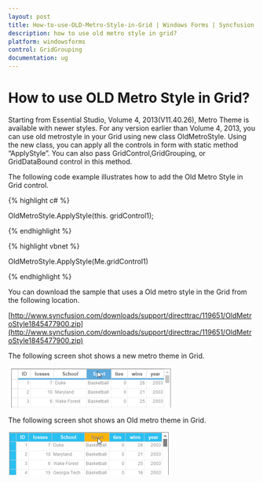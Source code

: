 ```yaml
---
layout: post
title: How-to-use-OLD-Metro-Style-in-Grid | Windows Forms | Syncfusion
description: how to use old metro style in grid?
platform: windowsforms
control: GridGrouping
documentation: ug
---
```


# How to use OLD Metro Style in Grid?

Starting from Essential Studio, Volume 4, 2013(V11.40.26), Metro Theme is available with newer styles.  For any version earlier than Volume 4, 2013, you can use old metrostyle in your Grid using new class OldMetroStyle. Using the new class, you can apply all the controls in form with static method “ApplyStyle”. You can also pass GridControl,GridGrouping, or GridDataBound control in this method.

The following code example illustrates how to add the Old Metro Style in Grid control.

{% highlight c# %}

 OldMetroStyle.ApplyStyle(this. gridControl1);

{% endhighlight %}

{% highlight vbnet %}

 OldMetroStyle.ApplyStyle(Me.gridControl1)
 
 {% endhighlight %}

 You can download the sample that uses a Old metro style in the Grid from the following location.

[http://www.syncfusion.com/downloads/support/directtrac/119651/OldMetroStyle1845477900.zip](http://www.syncfusion.com/downloads/support/directtrac/119651/OldMetroStyle1845477900.zip)

The following screen shot shows a new metro theme in Grid.

![](How-to-use-OLD-Metro-Style-in-Grid_images/How-to-use-OLD-Metro-Style-in-Grid_img1.png)


The following screen shot shows an Old metro theme in Grid.

![](How-to-use-OLD-Metro-Style-in-Grid_images/How-to-use-OLD-Metro-Style-in-Grid_img2.png)






